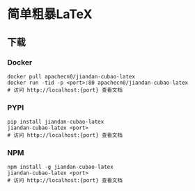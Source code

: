 # 简单粗暴LaTeX

## 下载

### Docker

```
docker pull apachecn0/jiandan-cubao-latex
docker run -tid -p <port>:80 apachecn0/jiandan-cubao-latex
# 访问 http://localhost:{port} 查看文档
```

### PYPI

```
pip install jiandan-cubao-latex
jiandan-cubao-latex <port>
# 访问 http://localhost:{port} 查看文档
```

### NPM

```
npm install -g jiandan-cubao-latex
jiandan-cubao-latex <port>
# 访问 http://localhost:{port} 查看文档
```